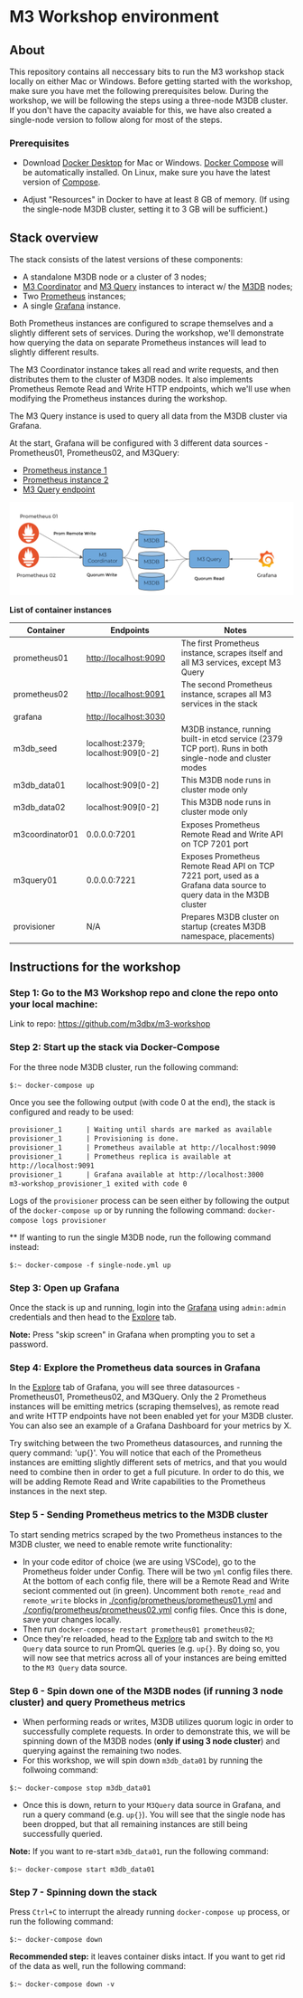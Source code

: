 # M3 Workshop environment
 
## About

This repository contains all neccessary bits to run the M3 workshop stack locally on either Mac or Windows. Before getting started with the workshop, make sure you have met the following prerequisites below. During the workshop, we will be following the steps using a three-node M3DB cluster. If you don't have the capacity avaiable for this, we have also created a single-node version to follow along for most of the steps.  


### Prerequisites 

- Download [Docker Desktop](https://www.docker.com/products/docker-desktop) for Mac or Windows. [Docker Compose](https://docs.docker.com/compose) will be automatically installed. On Linux, make sure you have the latest version of [Compose](https://docs.docker.com/compose/install/). 

- Adjust "Resources" in Docker to have at least 8 GB of memory. (If using the single-node M3DB cluster, setting it to 3 GB will be sufficient.) 

## Stack overview

The stack consists of the latest versions of these components:

- A standalone M3DB node or a cluster of 3 nodes;
- [M3 Coordinator](https://m3db.io/docs/m3coordinator/) and [M3 Query](https://m3db.io/docs/m3query/) instances to interact w/ the [M3DB](https://m3db.io/docs/m3db/) nodes;
- Two [Prometheus](https://prometheus.io/docs/introduction/overview/) instances;
- A single [Grafana](https://grafana.com/) instance.

Both Prometheus instances are configured to scrape themselves and a slightly different sets of services. During the 
workshop, we'll demonstrate how querying the data on separate Prometheus instances will lead to slightly different results. 

The M3 Coordinator instance takes all read and write requests, and then distributes them to the cluster of M3DB nodes. It also implements Prometheus Remote Read and Write HTTP endpoints, which we'll use when modifying the Prometheus instances during the workshop.

The M3 Query instance is used to query all data from the M3DB cluster via Grafana.

At the start, Grafana will be configured with 3 different data sources - Prometheus01, Prometheus02, and M3Query: 

- [Prometheus instance 1](http://localhost:9090)
- [Prometheus instance 2](http://localhost:9091)
- [M3 Query endpoint](http://localhost:7221)

![Architecture diagram](./m3-workshop-schema.png)

**List of container instances**

| Container   | Endpoints 	| Notes		|
| ----------- | ----------- |-----------|
| prometheus01| [http://localhost:9090](http://localhost:9090)|The first Prometheus instance, scrapes itself and all M3 services, except M3 Query|
| prometheus02| [http://localhost:9091](http://localhost:9091)|The second Prometheus instance, scrapes all M3 services in the stack|
| grafana| [http://localhost:3030](http://localhost:3030)||
| m3db_seed	  | localhost:2379; localhost:909[0-2]| M3DB instance, running built-in etcd service (2379 TCP port). Runs in both single-node and cluster modes|
| m3db_data01 | localhost:909[0-2]  | This M3DB node runs in cluster mode only |
| m3db_data02 | localhost:909[0-2]  | This M3DB node runs in cluster mode only |
| m3coordinator01| 0.0.0.0:7201 | Exposes Prometheus Remote Read and Write API on TCP 7201 port |
| m3query01 	| 0.0.0.0:7221  | Exposes Prometheus Remote Read API on TCP 7221 port, used as a Grafana data source to query data in the M3DB cluster|
| provisioner | N/A | Prepares M3DB cluster on startup (creates M3DB namespace, placements)|

## Instructions for the workshop

### Step 1: Go to the M3 Workshop repo and clone the repo onto your local machine: 

Link to repo: https://github.com/m3dbx/m3-workshop

### Step 2: Start up the stack via Docker-Compose

For the three node M3DB cluster, run the following command:

```$:~ docker-compose up```

Once you see the following output (with code 0 at the end), the stack is configured and ready to be used: 

```
provisioner_1      | Waiting until shards are marked as available
provisioner_1      | Provisioning is done.
provisioner_1      | Prometheus available at http://localhost:9090
provisioner_1      | Prometheus replica is available at http://localhost:9091
provisioner_1      | Grafana available at http://localhost:3000
m3-workshop_provisioner_1 exited with code 0
```

Logs of the `provisioner` process can be seen either by following the output of the `docker-compose up` or by running the following command: ```docker-compose logs provisioner```

** If wanting to run the single M3DB node, run the following command instead:

```$:~ docker-compose -f single-node.yml up```

### Step 3: Open up Grafana 

Once the stack is up and running, login into the [Grafana](http://localhost:3030) using `admin:admin` credentials and then head to the [Explore](http://localhost:3000/explore) tab.

**Note:** Press "skip screen" in Grafana when prompting you to set a password. 

### Step 4: Explore the Prometheus data sources in Grafana

In the [Explore](http://localhost:3000/explore) tab of Grafana, you will see three datasources - Prometheus01, Prometheus02, and M3Query. Only the 2 Prometheus instances will be emitting metrics (scraping themselves), as remote read and write HTTP endpoints have not been enabled yet for your M3DB cluster. You can also see an example of a Grafana Dashboard for your metrics by X. 

Try switching between the two Prometheus datasources, and running the query command: 'up{}'. You will notice that each of the Prometheus instances are emitting slightly different sets of metrics, and that you would need to combine then in order to get a full picuture. In order to do this, we will be adding Remote Read and Write capabilities to the Prometheus instances in the next step. 

### Step 5 - Sending Prometheus metrics to the M3DB cluster

To start sending metrics scraped by the two Prometheus instances to the M3DB cluster, we need to enable remote write functionality:

- In your code editor of choice (we are using VSCode), go to the Prometheus folder under Config. There will be two `yml` config files there. At the bottom of each config file, there will be a Remote Read and Write seciont commented out (in green). Uncomment both `remote_read` and `remote_write` blocks in [./config/prometheus/prometheus01.yml](./config/prometheus/prometheus01.yml) and [./config/prometheus/prometheus02.yml](./config/prometheus/prometheus02.yml) config files. Once this is done, save your changes locally. 
- Then run `docker-compose restart prometheus01 prometheus02`;
- Once they're reloaded, head to the [Explore](http://localhost:3000/explore) tab and switch to the `M3 Query` data source to run PromQL queries (e.g. `up{}`. By doing so, you will now see that metrics across all of your instances are being emitted to the `M3 Query` data source. 


### Step 6 - Spin down one of the M3DB nodes (if running 3 node cluster) and query Prometheus metrics 

- When performing reads or writes, M3DB utilizes quorum logic in order to successfully complete requests. In order to demonstrate this, we will be spinning down of the M3DB nodes (**only if using 3 node cluster**) and querying against the remaining two nodes. 
- For this workshop, we will spin down `m3db_data01` by running the follwoing command:

```$:~ docker-compose stop m3db_data01```

- Once this is down, return to your `M3Query` data source in Grafana, and run a query command (e.g. `up{}`). You will see that the single node has been dropped, but that all remaining instances are still being successfully queried. 

**Note:** If you want to re-start `m3db_data01`, run the following command:

```$:~ docker-compose start m3db_data01```

### Step 7 - Spinning down the stack

Press `Ctrl+C` to interrupt the already running `docker-compose up` process, or run the following command:

```$:~ docker-compose down```

**Recommended step:** it leaves container disks intact. If you want to get rid of the data as well, run the following command:

```$:~ docker-compose down -v```

